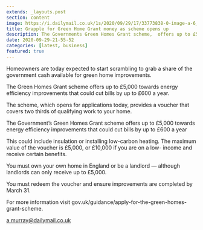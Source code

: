 ```yaml
---
extends: _layouts.post
section: content
image: https://i.dailymail.co.uk/1s/2020/09/29/17/33773838-0-image-a-6_1601398764551.jpg 
title: Grapple for Green Home Grant money as scheme opens up 
description: The Governments Green Homes Grant scheme,  offers up to £5,000 towards energy efficiency improvements that could cut bills by up to £600 a year. 
date: 2020-09-29-21-55-52 
categories: [latest, business] 
featured: true 
--- 
```

Homeowners are today expected to start scrambling to grab a share of the government cash available for green home improvements.

The Green Homes Grant scheme offers up to £5,000 towards energy efficiency improvements that could cut bills by up to £600 a year.

The scheme, which opens for applications today, provides a voucher that covers two thirds of qualifying work to your home. 

The Government’s Green Homes Grant scheme offers up to £5,000 towards energy efficiency improvements that could cut bills by up to £600 a year

This could include insulation or installing low-carbon heating. The maximum value of the voucher is £5,000, or £10,000 if you are on a low- income and receive certain benefits.

You must own your own home in England or be a landlord — although landlords can only receive up to £5,000.

You must redeem the voucher and ensure improvements are completed by March 31.

For more information visit gov.uk/guidance/apply-for-the-green-homes-grant-scheme.

a.murray@dailymail.co.uk

